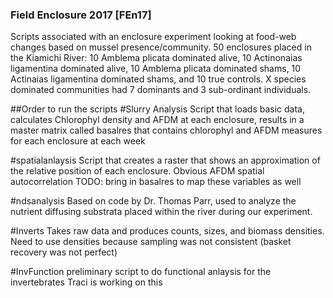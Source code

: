 ### Field Enclosure 2017 [FEn17]
Scripts associated with an enclosure experiment looking at food-web changes based on mussel presence/community.
50 enclosures placed in the Kiamichi River: 10 Amblema plicata dominated alive, 10 Actinonaias ligamentina dominated alive, 10 Amblema plicata dominated shams, 10 Actinaias ligamentina dominated shams, and 10 true controls. 
X species dominated communities had 7 dominants and 3 sub-ordinant individuals.

##Order to run the scripts
#Slurry Analysis
Script that loads basic data, calculates Chlorophyl density and AFDM at each enclosure, results in a master matrix called basalres that contains chlorophyl and AFDM measures for each enclosure at each week

#spatialanlaysis
Script that creates a raster that shows an approximation of the relative position of each enclosure. 
Obvious AFDM spatial autocorrelation
TODO: bring in basalres to map these variables as well

#ndsanalysis
Based on code by Dr. Thomas Parr, used to analyze the nutrient diffusing substrata placed within the river during our experiment.

#Inverts
Takes raw data and produces counts, sizes, and biomass densities. Need to use densities because sampling was not consistent (basket recovery was not perfect)

#InvFunction
preliminary script to do functional anlaysis for the invertebrates 
Traci is working on this